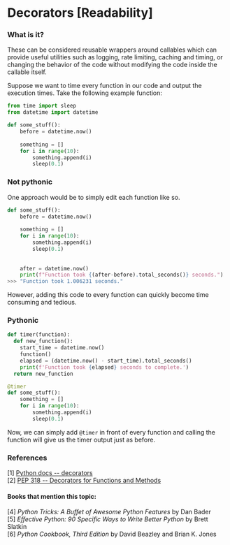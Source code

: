 # Decorators [Readability]
### What is it?
These can be considered reusable wrappers around callables which can provide useful utilities such as logging, rate limiting, caching and timing, or changing the behavior of the code without modifying the code inside the callable itself.

Suppose we want to time every function in our code and output the execution times. Take the following example function:

```py
from time import sleep
from datetime import datetime

def some_stuff():
    before = datetime.now()
    
    something = []
    for i in range(10):
        something.append(i)
        sleep(0.1)
```

### Not pythonic
One approach would be to simply edit each function like so.

```py
def some_stuff():
    before = datetime.now()
    
    something = []
    for i in range(10):
        something.append(i)
        sleep(0.1)
        
    
    after = datetime.now()
    print(f"Function took {(after-before).total_seconds()} seconds.")
>>> "Function took 1.006231 seconds."
```

However, adding this code to every function can quickly become time consuming and tedious.

### Pythonic

```py
def timer(function):
  def new_function():
    start_time = datetime.now()
    function()
    elapsed = (datetime.now() - start_time).total_seconds()
    print(f'Function took {elapsed} seconds to complete.')
  return new_function

@timer
def some_stuff():
    something = []
    for i in range(10):
        something.append(i)
        sleep(0.1)
```

Now, we can simply add `@timer` in front of every function and calling the function will give us the timer output just as before.

### References
[1] [Python docs -- decorators](https://wiki.python.org/moin/PythonDecorators)  
[2] [PEP 318 -- Decorators for Functions and Methods](https://www.python.org/dev/peps/pep-0318/)  

#### Books that mention this topic:
[4] *Python Tricks: A Buffet of Awesome Python Features* by Dan Bader  
[5] *Effective Python: 90 Specific Ways to Write Better Python* by Brett Slatkin  
[6] *Python Cookbook, Third Edition* by David Beazley and Brian K. Jones  
